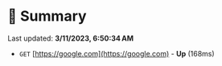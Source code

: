 # 📖 Summary
Last updated: **3/11/2023, 6:50:34 AM**

- `GET` [https://google.com](https://google.com) - **Up** (168ms)
